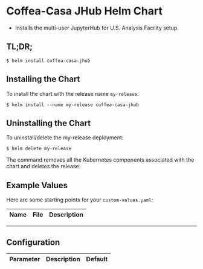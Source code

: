 # Coffea-Casa JHub Helm Chart

* Installs the  multi-user JupyterHub for U.S. Analysis Facility setup.

## TL;DR;

```console
$ helm install coffea-casa-jhub
```

## Installing the Chart

To install the chart with the release name `my-release`:

```console
$ helm install --name my-release coffea-casa-jhub
```

## Uninstalling the Chart

To uninstall/delete the my-release deployment:

```console
$ helm delete my-release
```

The command removes all the Kubernetes components associated with the chart and deletes the release.


## Example Values

Here are some starting points for your `custom-values.yaml`:

| Name | File | Description |
| --- | --- | --- |

---


## Configuration

| Parameter                                 | Description                                   | Default                                                 |
|-------------------------------------------|-----------------------------------------------|---------------------------------------------------------|
